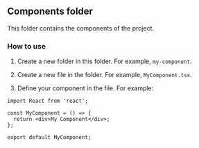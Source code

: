 ## Components folder

This folder contains the components of the project.

### How to use

1. Create a new folder in this folder. For example, `my-component`.

2. Create a new file in the folder. For example, `MyComponent.tsx`.

3. Define your component in the file. For example:

```tsx
import React from 'react';

const MyComponent = () => {
  return <div>My Component</div>;
};

export default MyComponent;
```

